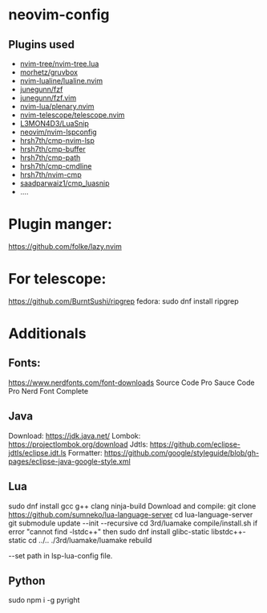 # neovim-config

## Plugins used
- [nvim-tree/nvim-tree.lua](https://github.com/nvim-tree/nvim-tree.lua) 
- [morhetz/gruvbox](https://github.com/morhetz/gruvbox) 
- [nvim-lualine/lualine.nvim](https://github.com/nvim-lualine/lualine.nvim) 
- [junegunn/fzf](https://github.com/junegunn/fzf) 
- [junegunn/fzf.vim](https://github.com/junegunn/fzf.vim) 
- [nvim-lua/plenary.nvim](https://github.com/nvim-lua/plenary.nvim) 
- [nvim-telescope/telescope.nvim](https://github.com/nvim-telescope/telescope.nvim) 
- [L3MON4D3/LuaSnip](https://github.com/L3MON4D3/LuaSnip) 
- [neovim/nvim-lspconfig](https://github.com/neovim/nvim-lspconfig)
- [hrsh7th/cmp-nvim-lsp](https://github.com/hrsh7th/cmp-nvim-lsp)
- [hrsh7th/cmp-buffer](https://github.com/hrsh7th/cmp-buffer)
- [hrsh7th/cmp-path](https://github.com/hrsh7th/cmp-path)
- [hrsh7th/cmp-cmdline](https://github.com/hrsh7th/cmp-cmdline)
- [hrsh7th/nvim-cmp](https://github.com/hrsh7th/nvim-cmp)
- [saadparwaiz1/cmp_luasnip](https://github.com/saadparwaiz1/cmp_luasnip)
- ....

# Plugin manger:
https://github.com/folke/lazy.nvim

# For telescope:
https://github.com/BurntSushi/ripgrep
fedora: sudo dnf install ripgrep

# Additionals

## Fonts:
https://www.nerdfonts.com/font-downloads
Source Code Pro
Sauce Code Pro Nerd Font Complete

## Java
Download: https://jdk.java.net/
Lombok: https://projectlombok.org/download
Jdtls: https://github.com/eclipse-jdtls/eclipse.jdt.ls
Formatter: https://github.com/google/styleguide/blob/gh-pages/eclipse-java-google-style.xml
## Lua
sudo dnf install gcc g++ clang ninja-build
Download and compile:
git clone https://github.com/sumneko/lua-language-server
cd lua-language-server 
git submodule update --init --recursive
cd 3rd/luamake
compile/install.sh
if error "cannot find -lstdc++" then sudo dnf install glibc-static libstdc++-static 
cd ../..
./3rd/luamake/luamake rebuild

--set path in lsp-lua-config file.

## Python
sudo npm i -g pyright


